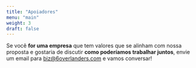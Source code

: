 ```yaml
---
title: "Apoiadores"
menu: "main"
weight: 3
draft: false
---
```


Se você **for uma empresa** que tem valores que se alinham com nossa proposta e gostaria de discutir **como poderíamos trabalhar juntos**, envie um email para [biz@6overlanders.com](mailto:biz@6overlanders.com) e vamos conversar!

